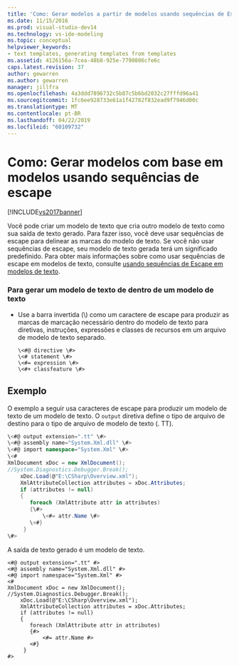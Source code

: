 ```yaml
---
title: 'Como: Gerar modelos a partir de modelos usando sequências de Escape | Microsoft Docs'
ms.date: 11/15/2016
ms.prod: visual-studio-dev14
ms.technology: vs-ide-modeling
ms.topic: conceptual
helpviewer_keywords:
- text templates, generating templates from templates
ms.assetid: 4126156a-7cea-48b8-925e-7790806cfe6c
caps.latest.revision: 37
author: gewarren
ms.author: gewarren
manager: jillfra
ms.openlocfilehash: 4a3ddd7896732c5b87c5b6bd2032c27fffd96a41
ms.sourcegitcommit: 1fc6ee928733e61a1f42782f832ead9f7946d00c
ms.translationtype: MT
ms.contentlocale: pt-BR
ms.lasthandoff: 04/22/2019
ms.locfileid: "60109732"
---
```

# <a name="how-to-generate-templates-from-templates-by-using-escape-sequences"></a>Como: Gerar modelos com base em modelos usando sequências de escape
[!INCLUDE[vs2017banner](../includes/vs2017banner.md)]

Você pode criar um modelo de texto que cria outro modelo de texto como sua saída de texto gerado. Para fazer isso, você deve usar sequências de escape para delinear as marcas do modelo de texto. Se você não usar sequências de escape, seu modelo de texto gerada terá um significado predefinido. Para obter mais informações sobre como usar sequências de escape em modelos de texto, consulte [usando sequências de Escape em modelos de texto](../modeling/using-escape-sequences-in-text-templates.md).  
  
### <a name="to-generate-a-text-template-from-within-a-text-template"></a>Para gerar um modelo de texto de dentro de um modelo de texto  
  
- Use a barra invertida (\\) como um caractere de escape para produzir as marcas de marcação necessário dentro do modelo de texto para diretivas, instruções, expressões e classes de recursos em um arquivo de modelo de texto separado.  
  
    ```  
    \<#@ directive \#>  
    \<# statement \#>  
    \<#= expression \#>  
    \<#+ classfeature \#>  
    ```  
  
## <a name="example"></a>Exemplo  
 O exemplo a seguir usa caracteres de escape para produzir um modelo de texto de um modelo de texto. O `output` diretiva define o tipo de arquivo de destino para o tipo de arquivo de modelo de texto (. TT).  
  
```csharp  
\<#@ output extension=".tt" \#>  
\<#@ assembly name="System.Xml.dll" \#>  
\<#@ import namespace="System.Xml" \#>  
\<#  
XmlDocument xDoc = new XmlDocument();  
//System.Diagnostics.Debugger.Break();  
    xDoc.Load(@"E:\CSharp\Overview.xml");  
    XmlAttributeCollection attributes = xDoc.Attributes;  
    if (attributes != null)  
    {  
       foreach (XmlAttribute attr in attributes)  
       {\#>  
           \<#= attr.Name \#>  
       \<#}  
     }  
\#>  
```  
  
 A saída de texto gerado é um modelo de texto.  
  
```  
<#@ output extension=".tt" #>  
<#@ assembly name="System.Xml.dll" #>  
<#@ import namespace="System.Xml" #>  
<#  
XmlDocument xDoc = new XmlDocument();  
//System.Diagnostics.Debugger.Break();  
    xDoc.Load(@"E:\CSharp\Overview.xml");  
    XmlAttributeCollection attributes = xDoc.Attributes;  
    if (attributes != null)  
    {  
       foreach (XmlAttribute attr in attributes)  
       {#>  
           <#= attr.Name #>  
       <#}  
     }  
#>  
```
